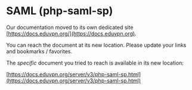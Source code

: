 # SAML (php-saml-sp)
    
Our documentation moved to its own dedicated site 
[https://docs.eduvpn.org/](https://docs.eduvpn.org).

You can reach the document at its new location. Please update your links and 
bookmarks / favorites.

The _specific_ document you tried to reach is available in its new location:

[https://docs.eduvpn.org/server/v3/php-saml-sp.html](https://docs.eduvpn.org/server/v3/php-saml-sp.html)
